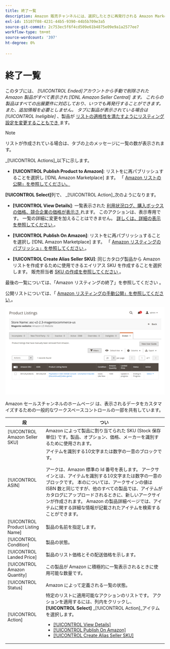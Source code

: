 ```yaml
---
title: 終了一覧
description: Amazon 販売チャンネルには、選択したときに再発行される Amazon Marketplace の一覧を確認するための「終了」タブが用意されています。
exl-id: 15107f08-4231-44b5-9390-44b5b709e3a5
source-git-commit: 2c753ec5f6f4cd509e61b4875e09e9a1a2577ee7
workflow-type: tm+mt
source-wordcount: '397'
ht-degree: 0%

---
```


# 終了一覧

このタブには、 _[!UICONTROL Ended]_アカウントから手動で削除された Amazon 製品がすべて表示され [!DNL Amazon Seller Central] ます。 これらの製品はすべての出展要件に対応しており、いつでも再発行することができます。また、追加情報を必要としません。 タブに製品が表示されている場合は_[!UICONTROL Ineligible]_ 、製品が [ リストの適格性を満たすようにリスティング設定を変更することもでき ](./listing-settings.md) ます。

>[!NOTE]
>
>リストが作成されている場合は、タブの上のメッセージに一覧の数が表示されます。

_[!UICONTROL Actions]_以下に示します。

- **[!UICONTROL Publish Product to Amazon]**: リストをに再パブリッシュすることを選択し [!DNL Amazon Marketplace] ます。 「 [ Amazon リストの公開」を参照してください。](./publish-listings-manually.md)

**[!UICONTROL Select]**&#x200B;列で、 _[!UICONTROL Action]_次のようになります。

- **[!UICONTROL View Details]**: 一覧表示された [ 利用状況ログ、購入ボックスの価格、競合企業の価格が表示さ ](./product-listing-details.md#listing-activity-log) [ ](./product-listing-details.md#buy-box-competitor-pricing) [ ](./product-listing-details.md#lowest-competitor-pricing) れます。 このアクションは、表示専用です。 一覧の詳細に変更を加えることはできません。 [詳しくは、詳細の表示を参照してください ](./product-listing-details.md) 。

- **[!UICONTROL Publish On Amazon]**: リストをに再パブリッシュすることを選択し [!DNL Amazon Marketplace] ます。 「 [ Amazon リスティングのパブリッシュ」を参照してください ](./publish-listings-manually.md) 。

- **[!UICONTROL Create Alias Seller SKU]**: 同じカタログ製品から Amazon リストを作成するために使用できるエイリアス SKU を作成することを選択します。 販売担当者 [ SKU の作成を参照してください ](./create-alias-seller-sku.md) 。

最後の一覧については、「Amazon リスティングの終了」を参照してください [ ](./end-listings-manually.md) 。

公開リストについては、「 [ Amazon リスティングの手動公開」を参照してください ](./publish-listings-manually.md) 。

![Amazon リストが終了しました](assets/amazon-ended-listings.png)

Amazon セールスチャンネルのホームページ [ ](./workspace-controls.md) は、表示されるデータをカスタマイズするための一般的なワークスペースコントロールの一部を共有しています。

| 段 | つい |
|--- |--- |
| [!UICONTROL Amazon Seller SKU] | Amazon によって製品に割り当てられた SKU (Stock 保存単位) です。製品、オプション、価格、メーカーを識別するために使用されます。 |
| [!UICONTROL ASIN] | アイテムを識別する10文字または数字の一意のブロックです。<br><br>アークは、Amazon 標準の Id 番号を表します。 アークサインとは、アイテムを識別する10文字または数字の一意のブロックです。 本のについては、アークサインの値は ISBN 数と同じですが、他のすべての製品では、アイテムがカタログにアップロードされるときに、新しいアークサインが作成されます。 Amazon の製品詳細ページでは、アイテムに関する詳細な情報が記載されたアイテムを検索することができます。 |
| [!UICONTROL Product Listing Name] | 製品の名前を指定します。 |
| [!UICONTROL Condition] | [ ](./product-listing-condition.md) 製品の状態。 |
| [!UICONTROL Landed Price] | 製品のリスト価格とその配送価格を示します。 |
| [!UICONTROL Amazon Quantity] | この製品が Amazon に積極的に一覧表示されるときに使用可能な数量です。 |
| [!UICONTROL Status] | Amazon によって定義される一覧の状態。 |
| [!UICONTROL Action] | 特定のリストに適用可能なアクションのリストです。 アクションを適用するには、列内をクリックし、 **[!UICONTROL Select]** _[!UICONTROL Action]_アイテムを選択します。<ul><li>[[!UICONTROL View Details]](./product-listing-details.md)</li><li>[[!UICONTROL Publish On Amazon]](./publish-listings-manually.md)</li><li>[[!UICONTROL Create Alias Seller SKU]](./create-alias-seller-sku.md#region-specific)</li></ul> |
